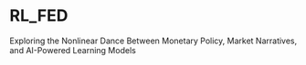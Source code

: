 # RL_FED
Exploring the Nonlinear Dance Between Monetary Policy, Market Narratives, and AI-Powered Learning Models

